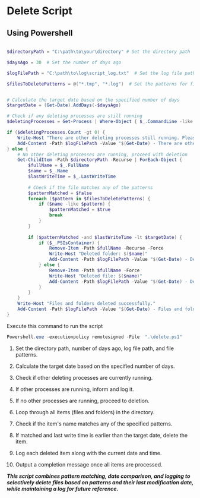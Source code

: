 # Delete Script

## Using Powershell

```powershell

$directoryPath = "C:\path\to\your\directory" # Set the directory path

$daysAgo = 30  # Set the number of days ago

$logFilePath = "C:\path\to\log\script_log.txt"  # Set the log file path

$filesToDeletePatterns = @("*.tmp", "*.log")  # Set the patterns for files to delete


# Calculate the target date based on the specified number of days
$targetDate = (Get-Date).AddDays(-$daysAgo)

# Check if any deleting processes are still running
$deletingProcesses = Get-Process | Where-Object { $_.CommandLine -like "*Remove-Item -Path '$directoryPath\*'" }

if ($deletingProcesses.Count -gt 0) {
    Write-Host "There are other deleting processes still running. Please wait for them to finish."
    Add-Content -Path $logFilePath -Value "$(Get-Date) - There are other deleting processes still running."
} else {
    # No other deleting processes are running, proceed with deletion
    Get-ChildItem -Path $directoryPath -Recurse | ForEach-Object {
        $fullName = $_.FullName
        $name = $_.Name
        $lastWriteTime = $_.LastWriteTime
        
        # Check if the file matches any of the patterns
        $patternMatched = $false
        foreach ($pattern in $filesToDeletePatterns) {
            if ($name -like $pattern) {
                $patternMatched = $true
                break
            }
        }
        
        if ($patternMatched -and $lastWriteTime -lt $targetDate) {
            if ($_.PSIsContainer) {
                Remove-Item -Path $fullName -Recurse -Force
                Write-Host "Deleted folder: $($name)"
                Add-Content -Path $logFilePath -Value "$(Get-Date) - Deleted folder: $($name)"
            } else {
                Remove-Item -Path $fullName -Force
                Write-Host "Deleted file: $($name)"
                Add-Content -Path $logFilePath -Value "$(Get-Date) - Deleted file: $($name)"
            }
        }
    }
    Write-Host "Files and folders deleted successfully."
    Add-Content -Path $logFilePath -Value "$(Get-Date) - Files and folders deleted successfully."
}


```

Execute this command to run the script 

```powershell
Powershell.exe -executionpolicy remotesigned -File  ".\delete.ps1"
```


1. Set the directory path, number of days ago, log file path, and file patterns.

2. Calculate the target date based on the specified number of days.

3. Check if other deleting processes are currently running.

4. If other processes are running, inform and log it.

5. If no other processes are running, proceed to deletion.

6. Loop through all items (files and folders) in the directory.

7. Check if the item's name matches any of the specified patterns.

8. If matched and last write time is earlier than the target date, delete the item.

9. Log each deleted item along with the current date and time.

10. Output a completion message once all items are processed.

***This script combines pattern matching, date comparison, and logging to selectively delete files based on patterns and their last modification date, while maintaining a log for future reference.***